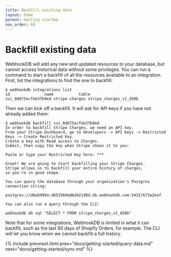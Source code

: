 ```yaml
---
title: Backfill existing data 
layout: home
parent: Getting started
nav_order: 60
---
```


# Backfill existing data

WebhookDB will add any new and updated resources to your database,
but cannot access historical data without some privileges.
You can run a command to start a backfill of all the resources available to an integration.
First, list the integrations to find the one to backfill:

```
$ webhookdb integrations list
id               name           table
svi_0d675ecfeb3fb9ed stripe-charges stripe_charges_v1_d50b
```

Then we can kick off a backfill. It will ask for API keys if you have not already added them:

```
$ webhookdb backfill svi_0d675ecfeb3fb9ed
In order to backfill Stripe Charges, we need an API key.
From your Stripe Dashboard, go to Developers -> API Keys -> Restricted Keys -> Create Restricted Key.
Create a key with Read access to Charges.
Submit, then copy the key when Stripe shows it to you:

Paste or type your Restricted Key here: ***

Great! We are going to start backfilling your Stripe Charges.
Stripe allows us to backfill your entire history of charges,
so you're in good shape.

You can query the database through your organization's Postgres connection string:
    
postgres://d6ab999a:d652560e@bd421d8d.db.webhookdb.com:5432/673a2eaf

You can also run a query through the CLI:

webhookdb db sql "SELECT * FROM stripe_charges_v1_d50b"
```

Note that for some integrations, WebhookDB is limited in what it can backfill,
such as the last 90 days of Shopify Orders, for example.
The CLI will let you know when we cannot backfill a full history.

{% include prevnext.html prev="docs/getting-started/query-data.md" next="docs/getting-started/sync.md" %}
